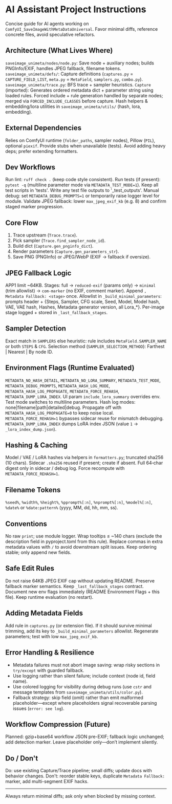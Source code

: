 # AI Assistant Project Instructions
Concise guide for AI agents working on `ComfyUI_SaveImageWithMetaDataUniversal`. Favor minimal diffs, reference concrete files, avoid speculative refactors.

## Architecture (What Lives Where)
`saveimage_unimeta/nodes/node.py`: Save node + auxiliary nodes; builds PNGInfo/EXIF, handles JPEG fallback, filename tokens.
`saveimage_unimeta/defs/`: Capture definitions (`captures.py` = `CAPTURE_FIELD_LIST`, `meta.py` = `MetaField`, `samplers.py`, `combo.py`).
`saveimage_unimeta/trace.py`: BFS trace + sampler heuristics.
`Capture` (imported): Generates ordered metadata dict + parameter string using loaded rules.
Forced include + rule generation handled by separate nodes; merged via `FORCED_INCLUDE_CLASSES` before capture. Hash helpers & embedding/lora utilities in `saveimage_unimeta/utils/` (hash, lora, embedding).

## External Dependencies
Relies on ComfyUI runtime (`folder_paths`, sampler nodes), Pillow (`PIL`), optional `piexif`. Provide stubs when unavailable (tests).
Avoid adding heavy deps; prefer extending formatters.

## Dev Workflows
Run lint: `ruff check .`  (keep code style consistent).
Run tests (if present): `pytest -q` (multiline parameter mode via `METADATA_TEST_MODE=1`).
Keep all test scripts in 'tests'.
Write any test file outputs to '_test_outputs'.
Manual debug: set `METADATA_DEBUG_PROMPTS=1` or temporarily raise logger level for module.
Validate JPEG fallback: lower `max_jpeg_exif_kb` (e.g. 8) and confirm staged marker progression.

## Core Flow
1. Trace upstream (`Trace.trace`). 
2. Pick sampler (`Trace.find_sampler_node_id`). 
3. Build dict (`Capture.gen_pnginfo_dict`).
4. Render parameters (`Capture.gen_parameters_str`). 
5. Save PNG (PNGInfo) or JPEG/WebP (EXIF → fallback if oversize).

## JPEG Fallback Logic
APP1 limit ~64KB. Stages: full → `reduced-exif` (params only) → `minimal` (trim allowlist) → `com-marker` (no EXIF, comment marker). Append `, Metadata Fallback: <stage>` once.
Allowlist in `_build_minimal_parameters`: prompts header + {Steps, Sampler, CFG scale, Seed, Model, Model hash, VAE, VAE hash, Hashes, Metadata generator version, all Lora_*}.
Per-image stage logged + stored in `_last_fallback_stages`.

## Sampler Detection
Exact match in `SAMPLERS` else heuristic: rule includes `MetaField.SAMPLER_NAME` or both `STEPS` & `CFG`.
Selection method (`SAMPLER_SELECTION_METHOD`): Farthest | Nearest | By node ID.

## Environment Flags (Runtime Evaluated)
`METADATA_NO_HASH_DETAIL`, `METADATA_NO_LORA_SUMMARY`, `METADATA_TEST_MODE`, `METADATA_DEBUG_PROMPTS`,
`METADATA_HASH_LOG_MODE`, `METADATA_HASH_LOG_PROPAGATE`, `METADATA_FORCE_REHASH`, `METADATA_DUMP_LORA_INDEX`.
UI param `include_lora_summary` overrides env. Test mode switches to multiline parameters.
Hash log modes: none|filename|path|detailed|debug. Propagate off with `METADATA_HASH_LOG_PROPAGATE=0` to keep noise local. `METADATA_FORCE_REHASH=1` bypasses sidecar reuse for mismatch debugging. `METADATA_DUMP_LORA_INDEX` dumps LoRA index JSON (value `1` → `_lora_index_dump.json`).

## Hashing & Caching
Model / VAE / LoRA hashes via helpers in `formatters.py`; truncated sha256 (10 chars). Sidecar `.sha256` reused if present; create if absent. Full 64‑char digest only in sidecar / debug log. Force recompute with `METADATA_FORCE_REHASH=1`.

## Filename Tokens
`%seed%`, `%width%`, `%height%`, `%pprompt%[:n]`, `%nprompt%[:n]`, `%model%[:n]`, `%date%` or `%date:pattern%` (yyyy, MM, dd, hh, mm, ss).

## Conventions
No raw `print`; use module logger.
Wrap tooltips ≤ ~140 chars (exclude the description field in pyproject.toml from this rule).
Replace commas in extra metadata values with `/` to avoid downstream split issues.
Keep ordering stable; only append new fields.

## Safe Edit Rules
Do not raise 64KB JPEG EXIF cap without updating README.
Preserve fallback marker semantics.
Keep `_last_fallback_stages` contract.
Document new env flags immediately (README Environment Flags + this file). Keep runtime evaluation (no restart).

## Adding Metadata Fields
Add rule in `captures.py` (or extension file). If it should survive minimal trimming, add its key to `_build_minimal_parameters` allowlist. Regenerate parameters; test with low `max_jpeg_exif_kb`.

## Error Handling & Resilience
- Metadata failures must not abort image saving: wrap risky sections in `try/except` with guarded fallback.
- Use logging rather than silent failure; include context (node id, field name).
- Use colored logging for visibility during debug runs (use `cstr` and message templates from `saveimage_unimeta/utils/color.py`).
- Fallback strategy: skip field (omit) rather than emit malformed placeholder—except where placeholders signal recoverable parsing issues (`error: see log`).

## Workflow Compression (Future)
Planned: gzip+base64 workflow JSON pre-EXIF; fallback logic unchanged; add detection marker. Leave placeholder only—don’t implement silently.

## Do / Don't
Do: use existing Capture/Trace pipeline; small diffs; update docs with behavior changes.
Don't: reorder stable keys, duplicate `Metadata Fallback:` marker, add multi-segment EXIF hacks.

---
Always return minimal diffs; ask only when blocked by missing context.